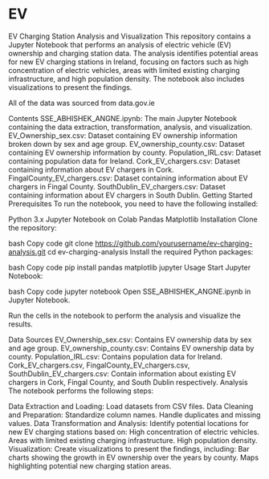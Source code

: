 # EV

EV Charging Station Analysis and Visualization
This repository contains a Jupyter Notebook that performs an analysis of electric vehicle (EV) ownership and charging station data. The analysis identifies potential areas for new EV charging stations in Ireland, focusing on factors such as high concentration of electric vehicles, areas with limited existing charging infrastructure, and high population density. The notebook also includes visualizations to present the findings.

All of the data was sourced from data.gov.ie

Contents
SSE_ABHISHEK_ANGNE.ipynb: The main Jupyter Notebook containing the data extraction, transformation, analysis, and visualization.
EV_Ownership_sex.csv: Dataset containing EV ownership information broken down by sex and age group.
EV_ownership_county.csv: Dataset containing EV ownership information by county.
Population_IRL.csv: Dataset containing population data for Ireland.
Cork_EV_chargers.csv: Dataset containing information about EV chargers in Cork.
FingalCounty_EV_chargers.csv: Dataset containing information about EV chargers in Fingal County.
SouthDublin_EV_chargers.csv: Dataset containing information about EV chargers in South Dublin.
Getting Started
Prerequisites
To run the notebook, you need to have the following installed:

Python 3.x
Jupyter Notebook on Colab
Pandas
Matplotlib
Installation
Clone the repository:

bash
Copy code
git clone https://github.com/yourusername/ev-charging-analysis.git
cd ev-charging-analysis
Install the required Python packages:

bash
Copy code
pip install pandas matplotlib jupyter
Usage
Start Jupyter Notebook:

bash
Copy code
jupyter notebook
Open SSE_ABHISHEK_ANGNE.ipynb in Jupyter Notebook.

Run the cells in the notebook to perform the analysis and visualize the results.

Data Sources
EV_Ownership_sex.csv: Contains EV ownership data by sex and age group.
EV_ownership_county.csv: Contains EV ownership data by county.
Population_IRL.csv: Contains population data for Ireland.
Cork_EV_chargers.csv, FingalCounty_EV_chargers.csv, SouthDublin_EV_chargers.csv: Contain information about existing EV chargers in Cork, Fingal County, and South Dublin respectively.
Analysis
The notebook performs the following steps:

Data Extraction and Loading:
Load datasets from CSV files.
Data Cleaning and Preparation:
Standardize column names.
Handle duplicates and missing values.
Data Transformation and Analysis:
Identify potential locations for new EV charging stations based on:
High concentration of electric vehicles.
Areas with limited existing charging infrastructure.
High population density.
Visualization:
Create visualizations to present the findings, including:
Bar charts showing the growth in EV ownership over the years by county.
Maps highlighting potential new charging station areas.
